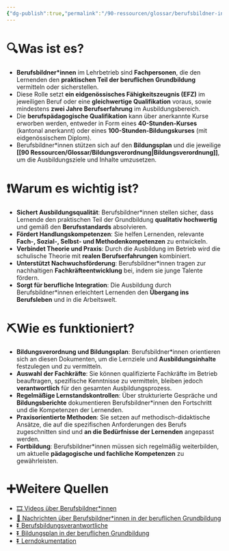 ```yaml
---
{"dg-publish":true,"permalink":"/90-ressourcen/glossar/berufsbildner-in/","noteIcon":""}
---
```



# 🔍Was ist es?
- **Berufsbildner*innen** im Lehrbetrieb sind **Fachpersonen**, die den Lernenden den **praktischen Teil der beruflichen Grundbildung** vermitteln oder sicherstellen.
- Diese Rolle setzt **ein eidgenössisches Fähigkeitszeugnis (EFZ)** im jeweiligen Beruf oder eine **gleichwertige Qualifikation** voraus, sowie mindestens **zwei Jahre Berufserfahrung** im Ausbildungsbereich.
- Die **berufspädagogische Qualifikation** kann über anerkannte Kurse erworben werden, entweder in Form eines **40-Stunden-Kurses** (kantonal anerkannt) oder eines **100-Stunden-Bildungskurses** (mit eidgenössischem Diplom).
- Berufsbildner*innen stützen sich auf den **Bildungsplan** und die jeweilige **[[90 Ressourcen/Glossar/Bildungsverordnung\|Bildungsverordnung]]**, um die Ausbildungsziele und Inhalte umzusetzen.

# ❗Warum es wichtig ist?
- **Sichert Ausbildungsqualität**: Berufsbildner*innen stellen sicher, dass Lernende den praktischen Teil der Grundbildung **qualitativ hochwertig** und gemäß den **Berufsstandards** absolvieren.
- **Fördert Handlungskompetenzen**: Sie helfen Lernenden, relevante **Fach-, Sozial-, Selbst- und Methodenkompetenzen** zu entwickeln.
- **Verbindet Theorie und Praxis**: Durch die Ausbildung im Betrieb wird die schulische Theorie mit **realen Berufserfahrungen** kombiniert.
- **Unterstützt Nachwuchsförderung**: Berufsbildner*innen tragen zur nachhaltigen **Fachkräfteentwicklung** bei, indem sie junge Talente fördern.
- **Sorgt für berufliche Integration**: Die Ausbildung durch Berufsbildner*innen erleichtert Lernenden den **Übergang ins Berufsleben** und in die Arbeitswelt.

# ⛏Wie es funktioniert?
- **Bildungsverordnung und Bildungsplan**: Berufsbildner*innen orientieren sich an diesen Dokumenten, um die Lernziele und **Ausbildungsinhalte** festzulegen und zu vermitteln.
- **Auswahl der Fachkräfte**: Sie können qualifizierte Fachkräfte im Betrieb beauftragen, spezifische Kenntnisse zu vermitteln, bleiben jedoch **verantwortlich** für den gesamten Ausbildungsprozess.
- **Regelmäßige Lernstandskontrollen**: Über strukturierte Gespräche und **Bildungsberichte** dokumentieren Berufsbildner*innen den Fortschritt und die Kompetenzen der Lernenden.
- **Praxisorientierte Methoden**: Sie setzen auf methodisch-didaktische Ansätze, die auf die spezifischen Anforderungen des Berufs zugeschnitten sind und **an die Bedürfnisse der Lernenden** angepasst werden.
- **Fortbildung**: Berufsbildner*innen müssen sich regelmäßig weiterbilden, um aktuelle **pädagogische und fachliche Kompetenzen** zu gewährleisten.

# ➕Weitere Quellen
- [🎞 Videos über Berufsbildner*innen](https://www.google.ch/search?q=Berufsbildner*innen&tbm=vid)
- [📰 Nachrichten über Berufsbildner*innen in der beruflichen Grundbildung](https://www.google.ch/search?q=Berufsbildner*innen+berufliche+Grundbildung&tbm=nws)
- [⏬ Berufsbildungsverantwortliche](https://www.google.ch/search?q=Berufsbildungsverantwortliche)
- [⏬ Bildungsplan in der beruflichen Grundbildung](https://www.google.ch/search?q=Bildungsplan+berufliche+Grundbildung)
- [⏬ Lerndokumentation](https://www.google.ch/search?q=Lerndokumentation+berufliche+Grundbildung)